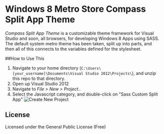 # Windows 8 Metro Store Compass Split App Theme
*Compass Split App Theme* is a customizable theme framework for Visual Studio and soon, all browsers,
for developing Windows 8 Apps using
SASS.  The default system metro theme has been taken, split up into parts, and then all of this connects to the
variables defined for the stylesheet.

##How to Use This
1. Navigate to your home directory (``C:\Users\[your_username]\Documents\Visual Studio 2012\Projects\``),
and unzip this repo to that directory.
2. Open up Visual Studio 2012
3. Navigate to *File > New > Project..*
4. Select the Javascript category, and double-click on "Sass Custom Split App"
![Create New Project](http://seangoresht.com/images/vs2012newsassapp.png)

## License
Licensed under the General Public License (Free)
